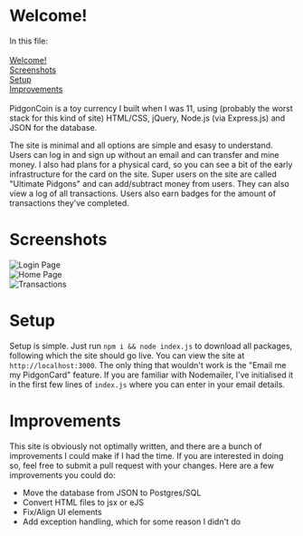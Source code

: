 # Welcome!
In this file:<Br /><Br />
[Welcome!](#Welcome!)  
[Screenshots](#Screenshots)  
[Setup](#Setup)  
[Improvements](#Improvements)<Br /><Br />
PidgonCoin is a toy currency I built when I was 11, using (probably the worst stack for this kind of site) HTML/CSS, jQuery, Node.js (via Express.js) and JSON for the database.
<Br >

The site is minimal and all options are simple and esasy to understand. Users can log in and sign up without an email and can transfer and mine money. I also had plans for a physical card, so you can see a bit of the early infrastructure for the card on the site.
Super users on the site are called "Ultimate Pidgons" and can add/subtract money from users. They can also view a log of all transactions. Users also earn badges for the amount of transactions they've completed.

# Screenshots
![Login Page](https://github.com/mikidoodle/pidgoncoin/assets/91926675/90ba5509-15eb-46bd-9ccd-04464076f8a3)
<Br />
![Home Page](https://github.com/mikidoodle/pidgoncoin/assets/91926675/f620132c-9bfc-4f50-990e-153f1b4d040b)
<Br />
![Transactions](https://github.com/mikidoodle/pidgoncoin/assets/91926675/48fe240c-8f81-442d-b489-fd255739f167)

# Setup

Setup is simple. Just run `npm i && node index.js` to download all packages, following which the site should go live. You can view the site at `http://localhost:3000`. The only thing that wouldn't work is the "Email me my PidgonCard" feature. If you are familiar with Nodemailer, I've initialised it in the first few lines of `index.js` where you can enter in your email details.

# Improvements

This site is obviously not optimally written, and there are a bunch of improvements I could make if I had the time. If you are interested in doing so, feel free to submit a pull request with your changes. Here are a few improvements you could do:
- Move the database from JSON to Postgres/SQL
- Convert HTML files to jsx or eJS
- Fix/Align UI elements
- Add exception handling, which for some reason I didn't do
